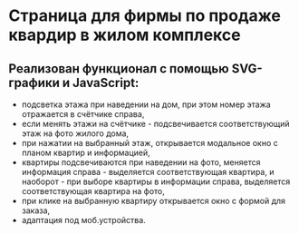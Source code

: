 # Страница для фирмы по продаже квардир в жилом комплексе
## Реализован функционал с помощью SVG-графики и JavaScript:
- подсветка этажа при наведении на дом, при этом номер этажа отражается в счётчике справа,
- если менять этажи на счётчике - подсвечивается соответствующий этаж на фото жилого дома,
- при нажатии на выбранный этаж, открывается модальное окно с планом квартир и информацией,
- квартиры подсвечиваются при наведении на фото, меняется информация справа - выделяется соответствующая квартира, и наоборот - при выборе квартиры в информации справа, выделяется соответствующая квартира на фото,
- при клике на выбранную квартиру открывается окно с формой для заказа,
- адаптация под моб.устройства.
